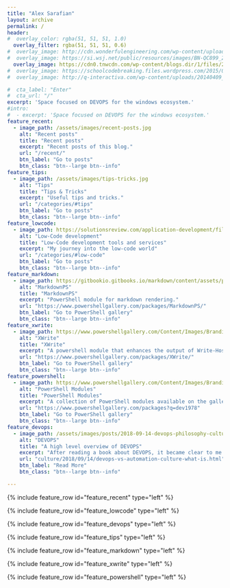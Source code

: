 ```yaml
---
title: "Alex Sarafian"
layout: archive
permalink: /
header:
#  overlay_color: rgba(51, 51, 51, 1.0)
  overlay_filter: rgba(51, 51, 51, 0.6)
#  overlay_image: http://cdn.wonderfulengineering.com/wp-content/uploads/2014/04/code-wallpaper-5.jpg
#  overlay_image: https://si.wsj.net/public/resources/images/BN-QC899_2DSCr_M_20161005112501.jpg?width=860&height=573
  overlay_image: https://cdn0.tnwcdn.com/wp-content/blogs.dir/1/files/2011/10/blue_binary-code.jpg
#  overlay_image: https://schoolcodebreaking.files.wordpress.com/2015/06/codeimage7.jpg
#  overlay_image: http://q-interactiva.com/wp-content/uploads/20140409_typescript_blog.png

#  cta_label: "Enter"
#  cta_url: "/"
excerpt: 'Space focused on DEVOPS for the windows ecosystem.'
#intro: 
#  - excerpt: 'Space focused on DEVOPS for the windows ecosystem.'
feature_recent:
  - image_path: /assets/images/recent-posts.jpg
    alt: "Recent posts"
    title: "Recent posts"
    excerpt: "Recent posts of this blog."
    url: "/recent/"
    btn_label: "Go to posts"
    btn_class: "btn--large btn--info"
feature_tips:
  - image_path: /assets/images/tips-tricks.jpg
    alt: "Tips"
    title: "Tips & Tricks"
    excerpt: "Useful tips and tricks."
    url: "/categories/#tips"
    btn_label: "Go to posts"
    btn_class: "btn--large btn--info"
feature_lowcode:
  - image_path: https://solutionsreview.com/application-development/files/2019/07/top-low-code-platforms-1.jpg
    alt: "Low-Code development"
    title: "Low-Code development tools and services"
    excerpt: "My journey into the low-code world"
    url: "/categories/#low-code"
    btn_label: "Go to posts"
    btn_class: "btn--large btn--info"
feature_markdown:
  - image_path: https://gitbookio.gitbooks.io/markdown/content/assets/preview.png
    alt: "MarkdownPS"
    title: "MarkdownPS"
    excerpt: "PowerShell module for markdown rendering."
    url: "https://www.powershellgallery.com/packages/MarkdownPS/"
    btn_label: "Go to PowerShell gallery"
    btn_class: "btn--large btn--info"
feature_xwrite:
  - image_path: https://www.powershellgallery.com/Content/Images/Branding/psgallerylogo.svg
    alt: "XWrite"
    title: "XWrite"
    excerpt: "A powershell module that enhances the output of Write-Host, Write-Debug, Write-Verbose, Write-Information and  Write-Warning"
    url: "https://www.powershellgallery.com/packages/XWrite/"
    btn_label: "Go to PowerShell gallery"
    btn_class: "btn--large btn--info"
feature_powershell:
  - image_path: https://www.powershellgallery.com/Content/Images/Branding/psgallerylogo.svg
    alt: "PowerShell Modules"
    title: "PowerShell Modules"
    excerpt: "A collection of PowerShell modules available on the gallery"
    url: "https://www.powershellgallery.com/packages?q=dev1978"
    btn_label: "Go to PowerShell gallery"
    btn_class: "btn--large btn--info"
feature_devops:
  - image_path: /assets/images/posts/2018-09-14-devops-philosophy-culture-movement.png
    alt: "DEVOPS"
    title: "A high level overview of DEVOPS"
    excerpt: "After reading a book about DEVOPS, it became clear to me that DEVOPS has been the new hype word and very often misunderstood and misused."
    url: "culture/2018/09/14/devops-vs-automation-culture-what-is.html"
    btn_label: "Read More"
    btn_class: "btn--large btn--info"

---
```


{% include feature_row id="feature_recent" type="left" %}

{% include feature_row id="feature_lowcode" type="left" %}

{% include feature_row id="feature_devops" type="left" %}

{% include feature_row id="feature_tips" type="left" %}

{% include feature_row id="feature_markdown" type="left" %}

{% include feature_row id="feature_xwrite" type="left" %}

{% include feature_row id="feature_powershell" type="left" %}